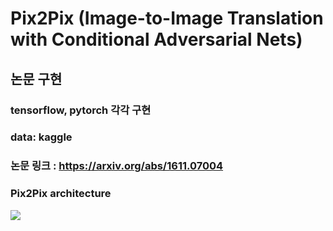 # Pix2Pix (Image-to-Image Translation with Conditional Adversarial Nets)
## 논문 구현
### tensorflow, pytorch 각각 구현
### data: kaggle
### 논문 링크 : https://arxiv.org/abs/1611.07004
### Pix2Pix architecture  
<img src = "https://paper-attachments.dropbox.com/s_84D9D849F786EC83B26BF2A0F74F0C33230682E8BA1D41AD8C3F3D770D23236A_1566175741579_dlhacks-perceptual-adversarial-networks-for-imagetoimage-transformation-7-638.jpg">
